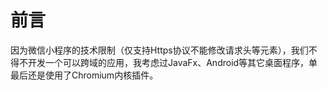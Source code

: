 # 前言
因为微信小程序的技术限制（仅支持Https协议不能修改请求头等元素），我们不得不开发一个可以跨域的应用，我考虑过JavaFx、Android等其它桌面程序，单最后还是使用了Chromium内核插件。
